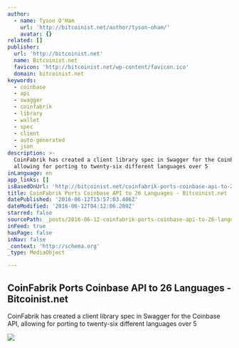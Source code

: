 ```yaml
---
author:
  - name: Tyson O'Ham
    url: 'http://bitcoinist.net/author/tyson-oham/'
    avatar: {}
related: []
publisher:
  url: 'http://bitcoinist.net'
  name: Bitcoinist.net
  favicon: 'http://bitcoinist.net/wp-content/favicon.ico'
  domain: bitcoinist.net
keywords:
  - coinbase
  - api
  - swagger
  - coinfabrik
  - library
  - wallet
  - spec
  - client
  - auto-generated
  - json
description: >-
  CoinFabrik has created a client library spec in Swagger for the Coinbase API,
  allowing for porting to twenty-six different languages over 5
inLanguage: en
app_links: []
isBasedOnUrl: 'http://bitcoinist.net/coinfabrik-ports-coinbase-api-to-26-languages/'
title: CoinFabrik Ports Coinbase API to 26 Languages - Bitcoinist.net
datePublished: '2016-06-12T15:57:03.406Z'
dateModified: '2016-06-12T04:12:06.280Z'
starred: false
sourcePath: _posts/2016-06-12-coinfabrik-ports-coinbase-api-to-26-languages-bitcoinistn.md
inFeed: true
hasPage: false
inNav: false
_context: 'http://schema.org'
_type: MediaObject

---
```

<article style=""><h1>CoinFabrik Ports Coinbase API to 26 Languages - Bitcoinist.net</h1><p>CoinFabrik has created a client library spec in Swagger for the Coinbase API, allowing for porting to twenty-six different languages over 5</p><img src="http://bitcoinist.net/wp-content/uploads/2016/06/CoinSwagger.png" /></article>
